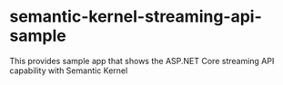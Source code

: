 # semantic-kernel-streaming-api-sample
This provides sample app that shows the ASP.NET Core streaming API capability with Semantic Kernel
